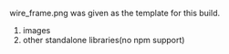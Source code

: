 wire_frame.png was given as the template for this build.

1. images
2. other standalone libraries(no npm support)
